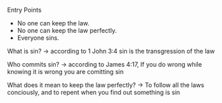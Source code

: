 Entry Points
- No one can keep the law.
- No one can keep the law perfectly.
- Everyone sins.

What is sin? -> according to 1 John 3:4 sin is the transgression of the law

Who commits sin? -> according to James 4:17, If you do wrong while knowing it is wrong you are comitting sin 

What does it mean to keep the law perfectly? -> To follow all the laws conciously, and to repent when you find out something is sin
